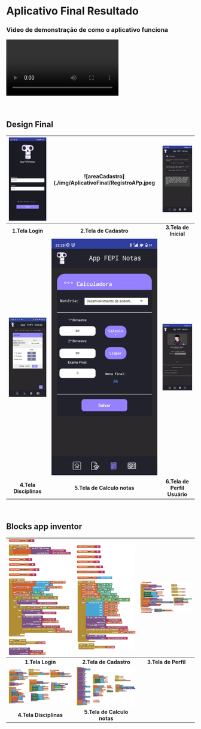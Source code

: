 # Aplicativo Final Resultado 

### Video de demonstração de como o aplicativo funciona
![VideoApp](./img/AplicativoFinal/Video%20Demonstracao.mp4)


<br>


## Design Final
| ![loginArea](./img/AplicativoFinal/LoginApp.jpeg) | ![areaCadastro](./img/AplicativoFinal/RegistroAPp.jpeg | ![Incial](./img/AplicativoFinal/InicialApp.jpeg) |
|:--:| :--:| :--:|
| **1.Tela Login** | **2.Tela de Cadastro** | **3.Tela de Inicial** |
| ![gradesTab](./img/AplicativoFinal/Aprovado.png) | ![notasTab](./img/AplicativoFinal/CalculApp.jpeg) |![Perfil](./img/AplicativoFinal/PerfilApp.jpeg) |
| **4.Tela Disciplinas** | **5.Tela de Calculo notas** | **6.Tela de Perfil Usuário** |

<br>

## Blocks app inventor

| ![Login](./img/AplicativoFinal/Login.png) | ![Registro](./img/AplicativoFinal/Registro.png) | ![Perfil](./img/AplicativoFinal/Perfil.png) |
|:--:| :--:| :--:|
| **1.Tela Login** | **2.Tela de Cadastro** | **3.Tela de Perfil** |
| ![gradesTab](./img/AplicativoFinal/Tela%20Diciplinas.png) | ![notasTab](./img/AplicativoFinal/Tela%20calculadora.png) |
| **4.Tela Disciplinas** | **5.Tela de Calculo notas** |